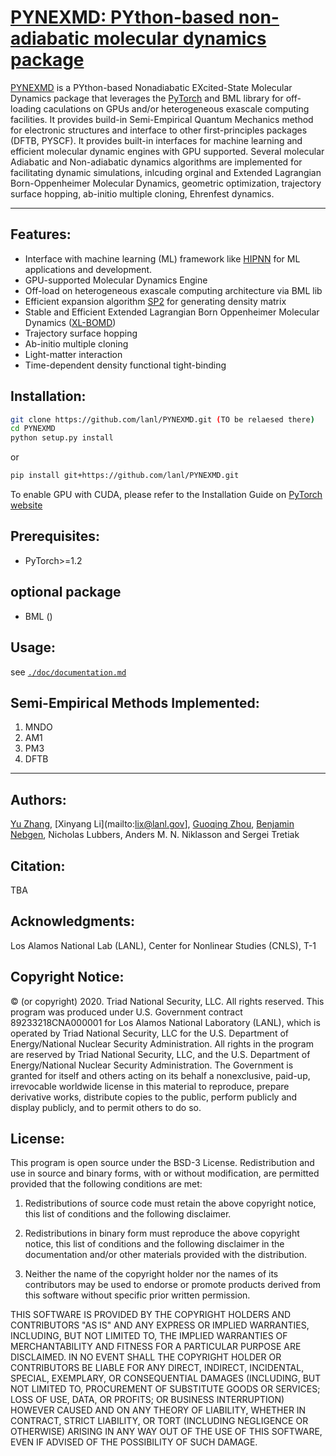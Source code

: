 # [PYNEXMD: PYthon-based non-adiabatic molecular dynamics package](https://github.com/lanl/PYNEXMD)

[PYNEXMD](https://github.com/lanl/PYNEXMD) is a PYthon-based Nonadiabatic EXcited-State Molecular Dynamics package that leverages the [PyTorch](http://pytorch.org) and BML library for off-loading caculations on GPUs and/or heterogeneous exascale computing facilities. It provides build-in Semi-Empirical Quantum Mechanics method for electronic structures and interface to other first-principles packages (DFTB, PYSCF). It provides built-in interfaces for machine learning and efficient molecular dynamic engines with GPU supported. Several molecular Adiabatic and Non-adiabatic dynamics algorithms are implemented for facilitating dynamic simulations, inlcuding orginal and Extended Lagrangian Born-Oppenheimer Molecular Dynamics, geometric optimization, trajectory surface hopping, ab-initio multiple cloning, Ehrenfest dynamics.  

<hr/>

## Features:

* Interface with machine learning (ML) framework like [HIPNN](https://aip.scitation.org/doi/abs/10.1063/1.5011181) for ML applications and development.
* GPU-supported Molecular Dynamics Engine
* Off-load on heterogeneous exascale computing architecture via BML lib
* Efficient expansion algorithm [SP2](https://journals.aps.org/prb/abstract/10.1103/PhysRevB.66.155115) for generating density matrix
* Stable and Efficient Extended Lagrangian Born Oppenheimer Molecular Dynamics ([XL-BOMD](https://aip.scitation.org/doi/full/10.1063/1.3148075))
* Trajectory surface hopping 
* Ab-initio multiple cloning
* Light-matter interaction
* Time-dependent density functional tight-binding 

## Installation:

```bash
git clone https://github.com/lanl/PYNEXMD.git (TO be relaesed there)
cd PYNEXMD
python setup.py install
```
or
```bash
pip install git+https://github.com/lanl/PYNEXMD.git
```

To enable GPU with CUDA, please refer to the Installation Guide on [PyTorch website](https://pytorch.org/)

## Prerequisites:
* PyTorch>=1.2

## optional package
* BML ()

## Usage:
see [```./doc/documentation.md```](./doc/documentation.md)

## Semi-Empirical Methods Implemented:
1. MNDO
2. AM1
3. PM3
4. DFTB

<hr/>

## Authors:

[Yu Zhang](mailto:zhy@lanl.gov), [Xinyang Li](mailto:lix@lanl.gov], [Guoqing Zhou](mailto:guoqingz@usc.edu), [Benjamin Nebgen](mailto:bnebgen@lanl.gov), Nicholas Lubbers, Anders M. N. Niklasson and Sergei Tretiak

## Citation:
TBA

## Acknowledgments:
Los Alamos National Lab (LANL), Center for Nonlinear Studies (CNLS), T-1

## Copyright Notice:

© (or copyright) 2020. Triad National Security, LLC. All rights reserved.
This program was produced under U.S. Government contract 89233218CNA000001 for Los Alamos
National Laboratory (LANL), which is operated by Triad National Security, LLC for the U.S.
Department of Energy/National Nuclear Security Administration. All rights in the program are
reserved by Triad National Security, LLC, and the U.S. Department of Energy/National Nuclear
Security Administration. The Government is granted for itself and others acting on its behalf a
nonexclusive, paid-up, irrevocable worldwide license in this material to reproduce, prepare
derivative works, distribute copies to the public, perform publicly and display publicly, and to permit
others to do so.

## License:

This program is open source under the BSD-3 License.
Redistribution and use in source and binary forms, with or without
modification, are permitted provided that the following conditions are met:

1. Redistributions of source code must retain the above copyright notice, this
   list of conditions and the following disclaimer.

2. Redistributions in binary form must reproduce the above copyright notice,
   this list of conditions and the following disclaimer in the documentation
   and/or other materials provided with the distribution.

3. Neither the name of the copyright holder nor the names of its
   contributors may be used to endorse or promote products derived from
   this software without specific prior written permission.

THIS SOFTWARE IS PROVIDED BY THE COPYRIGHT HOLDERS AND CONTRIBUTORS "AS IS"
AND ANY EXPRESS OR IMPLIED WARRANTIES, INCLUDING, BUT NOT LIMITED TO, THE
IMPLIED WARRANTIES OF MERCHANTABILITY AND FITNESS FOR A PARTICULAR PURPOSE ARE
DISCLAIMED. IN NO EVENT SHALL THE COPYRIGHT HOLDER OR CONTRIBUTORS BE LIABLE
FOR ANY DIRECT, INDIRECT, INCIDENTAL, SPECIAL, EXEMPLARY, OR CONSEQUENTIAL
DAMAGES (INCLUDING, BUT NOT LIMITED TO, PROCUREMENT OF SUBSTITUTE GOODS OR
SERVICES; LOSS OF USE, DATA, OR PROFITS; OR BUSINESS INTERRUPTION) HOWEVER
CAUSED AND ON ANY THEORY OF LIABILITY, WHETHER IN CONTRACT, STRICT LIABILITY,
OR TORT (INCLUDING NEGLIGENCE OR OTHERWISE) ARISING IN ANY WAY OUT OF THE USE
OF THIS SOFTWARE, EVEN IF ADVISED OF THE POSSIBILITY OF SUCH DAMAGE.
